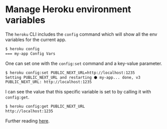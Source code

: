 # Manage Heroku environment variables

The `heroku` CLI includes the `config` command which will show all the env
variables for the current app.

```bash
$ heroku config
=== my-app Config Vars

```

One can set one with the `config:set` command and a key-value parameter.

```bash
$ heroku config:set PUBLIC_NEXT_URL=http://localhost:1235
Setting PUBLIC_NEXT_URL and restarting ⬢ my-app... done, v3
PUBLIC_NEXT_URL: http://localhost:1235
```

I can see the value that this specific variable is set to by calling it with
`config:get`.

```bash
$ heroku config:get PUBLIC_NEXT_URL
http://localhost:1235
```

Further reading [here](https://devcenter.heroku.com/articles/config-vars#using-the-heroku-cli).
